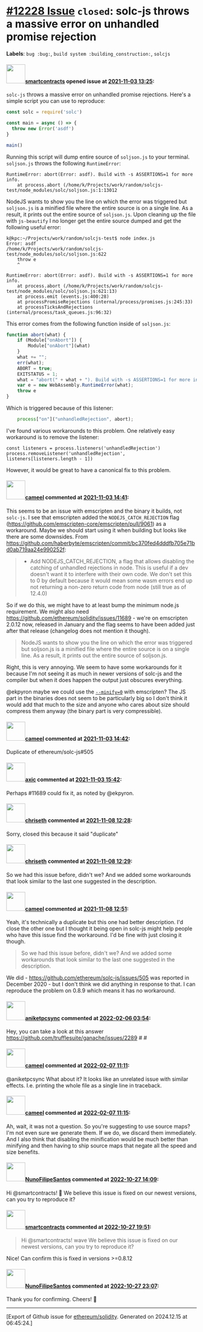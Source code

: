 # [\#12228 Issue](https://github.com/ethereum/solidity/issues/12228) `closed`: solc-js throws a massive error on unhandled promise rejection
**Labels**: `bug :bug:`, `build system :building_construction:`, `solcjs`


#### <img src="https://avatars.githubusercontent.com/u/14298799?u=fc611223360f6bddb7d404becaaf1ee8ccbf5529&v=4" width="50">[smartcontracts](https://github.com/smartcontracts) opened issue at [2021-11-03 13:25](https://github.com/ethereum/solidity/issues/12228):

`solc-js` throws a massive error on unhandled promise rejections. Here's a simple script you can use to reproduce:

```js
const solc = require('solc')

const main = async () => {
  throw new Error('asdf')
}

main()
```

Running this script will dump entire source of `soljson.js` to your terminal. `soljson.js` throws the following `RuntimeError`:

```
RuntimeError: abort(Error: asdf). Build with -s ASSERTIONS=1 for more info.
    at process.abort (/home/k/Projects/work/random/solcjs-test/node_modules/solc/soljson.js:1:13012
```

NodeJS wants to show you the line on which the error was triggered but `soljson.js` is a minified file where the entire source is on a single line. As a result, it prints out the entire source of `soljson.js`. Upon cleaning up the file with `js-beautify` I no longer get the entire source dumped and get the following useful error:

```
k@kpc:~/Projects/work/random/solcjs-test$ node index.js 
Error: asdf
/home/k/Projects/work/random/solcjs-test/node_modules/solc/soljson.js:622
    throw e
    ^

RuntimeError: abort(Error: asdf). Build with -s ASSERTIONS=1 for more info.
    at process.abort (/home/k/Projects/work/random/solcjs-test/node_modules/solc/soljson.js:621:13)
    at process.emit (events.js:400:28)
    at processPromiseRejections (internal/process/promises.js:245:33)
    at processTicksAndRejections (internal/process/task_queues.js:96:32)
```

This error comes from the following function inside of `soljson.js`:

```js
function abort(what) {
    if (Module["onAbort"]) {
        Module["onAbort"](what)
    }
    what += "";
    err(what);
    ABORT = true;
    EXITSTATUS = 1;
    what = "abort(" + what + "). Build with -s ASSERTIONS=1 for more info.";
    var e = new WebAssembly.RuntimeError(what);
    throw e
}
```

Which is triggered because of this listener:

```js
    process["on"]("unhandledRejection", abort);
```

I've found various workarounds to this problem. One relatively easy workaround is to remove the listener:

```
const listeners = process.listeners('unhandledRejection')
process.removeListener('unhandledRejection', listeners[listeners.length - 1])
```

However, it would be great to have a canonical fix to this problem.

#### <img src="https://avatars.githubusercontent.com/u/137030?v=4" width="50">[cameel](https://github.com/cameel) commented at [2021-11-03 14:41](https://github.com/ethereum/solidity/issues/12228#issuecomment-959288522):

This seems to be an issue with emscripten and the binary it builds, not `solc-js`. I see that emscripten added the `NODEJS_CATCH_REJECTION` flag (https://github.com/emscripten-core/emscripten/pull/9061) as a workaround. Maybe we should start using it when building but looks like there are some downsides. From https://github.com/haberbyte/emscripten/commit/bc370fed4dddfb705e71bd0ab719aa24e990252f:

> * Add NODEJS_CATCH_REJECTION, a flag that allows disabling the catching of unhandled rejections in node. This is useful if a dev doesn't want it to interfere with their own code. We don't set this to 0 by default because it would mean some wasm errors end up not returning a non-zero return code from node (still true as of 12.4.0)

So if we do this, we might have to at least bump the minimum node.js requirement. We might also need https://github.com/ethereum/solidity/issues/11689 - we're on emscripten 2.0.12 now, released in January and the flag seems to have been added just after that release (changelog does not mention it though).

> NodeJS wants to show you the line on which the error was triggered but soljson.js is a minified file where the entire source is on a single line. As a result, it prints out the entire source of soljson.js.

Right, this is very annoying. We seem to have some workarounds for it because I'm not seeing it as much in newer versions of solc-js and the compiler but when it does happen the output just obscures everything.

@ekpyron maybe we could use the [`--minify=0`](https://emscripten.org/docs/tools_reference/emcc.html#emcc-minify) with emscripten? The JS part in the binaries does not seem to be particularly big so I don't think it would add that much to the size and anyone who cares about size should compress them anyway (the binary part is very compressible).

#### <img src="https://avatars.githubusercontent.com/u/137030?v=4" width="50">[cameel](https://github.com/cameel) commented at [2021-11-03 14:42](https://github.com/ethereum/solidity/issues/12228#issuecomment-959291324):

Duplicate of ethereum/solc-js#505

#### <img src="https://avatars.githubusercontent.com/u/20340?v=4" width="50">[axic](https://github.com/axic) commented at [2021-11-03 15:42](https://github.com/ethereum/solidity/issues/12228#issuecomment-959496165):

Perhaps #11689 could fix it, as noted by @ekpyron.

#### <img src="https://avatars.githubusercontent.com/u/9073706?v=4" width="50">[chriseth](https://github.com/chriseth) commented at [2021-11-08 12:28](https://github.com/ethereum/solidity/issues/12228#issuecomment-963103568):

Sorry, closed this because it said "duplicate"

#### <img src="https://avatars.githubusercontent.com/u/9073706?v=4" width="50">[chriseth](https://github.com/chriseth) commented at [2021-11-08 12:29](https://github.com/ethereum/solidity/issues/12228#issuecomment-963104115):

So we had this issue before, didn't we? And we added some workarounds that look similar to the last one suggested in the description.

#### <img src="https://avatars.githubusercontent.com/u/137030?v=4" width="50">[cameel](https://github.com/cameel) commented at [2021-11-08 12:51](https://github.com/ethereum/solidity/issues/12228#issuecomment-963119053):

Yeah, it's technically a duplicate but this one had better description. I'd close the other one but I thought it being open in solc-js might help people who have this issue find the workaround. I'd be fine with just closing it though.

> So we had this issue before, didn't we? And we added some workarounds that look similar to the last one suggested in the description.

We did - https://github.com/ethereum/solc-js/issues/505 was reported in December 2020 - but I don't think we did anything in response to that. I can reproduce the problem on 0.8.9 which means it has no workaround.

#### <img src="https://avatars.githubusercontent.com/u/84268324?v=4" width="50">[aniketpcsync](https://github.com/aniketpcsync) commented at [2022-02-06 03:54](https://github.com/ethereum/solidity/issues/12228#issuecomment-1030746344):

Hey, you can take a look at this answer https://github.com/trufflesuite/ganache/issues/2289 # #

#### <img src="https://avatars.githubusercontent.com/u/137030?v=4" width="50">[cameel](https://github.com/cameel) commented at [2022-02-07 11:11](https://github.com/ethereum/solidity/issues/12228#issuecomment-1031348546):

@aniketpcsync What about it? It looks like an unrelated issue with similar effects. I.e. printing the whole file as a single line in traceback.

#### <img src="https://avatars.githubusercontent.com/u/137030?v=4" width="50">[cameel](https://github.com/cameel) commented at [2022-02-07 11:15](https://github.com/ethereum/solidity/issues/12228#issuecomment-1031351540):

Ah, wait, it was not a question. So you're suggesting to use source maps? I'm not even sure we generate them. If we do, we discard them immediately. And I also think that disabling the minification would be much better than minifying and then having to ship source maps that negate all the speed and size benefits.

#### <img src="https://avatars.githubusercontent.com/u/2582498?u=a1331723a724eb612a66f75abee3048448e2fe01&v=4" width="50">[NunoFilipeSantos](https://github.com/NunoFilipeSantos) commented at [2022-10-27 14:09](https://github.com/ethereum/solidity/issues/12228#issuecomment-1293583151):

Hi @smartcontracts! 👋 We believe this issue is fixed on our newest versions, can you try to reproduce it?

#### <img src="https://avatars.githubusercontent.com/u/14298799?u=fc611223360f6bddb7d404becaaf1ee8ccbf5529&v=4" width="50">[smartcontracts](https://github.com/smartcontracts) commented at [2022-10-27 19:51](https://github.com/ethereum/solidity/issues/12228#issuecomment-1293993189):

> Hi @smartcontracts! wave We believe this issue is fixed on our newest versions, can you try to reproduce it?

Nice! Can confirm this is fixed in versions >=0.8.12

#### <img src="https://avatars.githubusercontent.com/u/2582498?u=a1331723a724eb612a66f75abee3048448e2fe01&v=4" width="50">[NunoFilipeSantos](https://github.com/NunoFilipeSantos) commented at [2022-10-27 23:07](https://github.com/ethereum/solidity/issues/12228#issuecomment-1294217910):

Thank you for confirming.  Cheers! 🙌


-------------------------------------------------------------------------------



[Export of Github issue for [ethereum/solidity](https://github.com/ethereum/solidity). Generated on 2024.12.15 at 06:45:24.]
